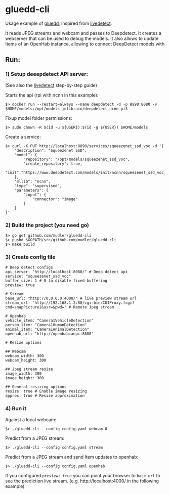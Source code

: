 # gluedd-cli

Usage example of [gluedd](https://github.com/mudler/gluedd/), inspired from [livedetect](https://github.com/jolibrain/livedetect).

It reads JPEG streams and webcam and passes to Deepdetect. It creates a webserver that can be used to debug the models. It also allows to update Items of an OpenHab instance, allowing to connect DeepDetect models with 
## Run:

### 1) Setup deeepdetect API server:

(See also the [livedetect](https://github.com/jolibrain/livedetect/wiki/Step-by-step-for-Raspberry-Pi-3) step-by-step guide)

Starts the api (rpi with ncnn in this example): 

    $> docker run --restart=always --name deepdetect -d -p 8890:8080 -v $HOME/models:/opt/models jolibrain/deepdetect_ncnn_pi3

Fixup model folder permissions:

    $> sudo chown -R $(id -u ${USER}):$(id -g ${USER}) $HOME/models 

Create a service:

    $> curl -X PUT http://localhost:8890/services/squeezenet_ssd_voc -d '{
        "description": "Squeezenet SSD",
        "model": {
            "repository": "/opt/models/squeezenet_ssd_voc",
            "create_repository": true,
            "init":"https://www.deepdetect.com/models/init/ncnn/squeezenet_ssd_voc_ncnn_300x300.tar.gz"
        },
        "mllib": "ncnn",
        "type": "supervised",
        "parameters": {
            "input": {
                "connector": "image"
            }
        }
    }'

### 2) Build the project (you need go)

    $> go get github.com/mudler/gluedd-cli
    $> pushd $GOPATH/src/github.com/mudler/gluedd-cli
    $> make build

### 3) Create config file

    # Deep detect configs
    api_server: "http://localhost:8080/" # Deep detect api
    service: "squeezenet_ssd_voc"
    buffer_size: 1 # 0 to disable fixed-buffering
    preview: true

    # Stream
    base_url: "http://0.0.0.0:4000/" # live preview stream url
    stream_url: "http://192.168.1.2:88/cgi-bin/CGIProxy.fcgi?cmd=snapPicture2&usr=&pwd=" # Remote Jpeg stream

    # Openhab
    vehicle_item: "Camera1VehicleDetection" 
    person_item: "Camera1HumanDetection"
    animal_item: "Camera1AnimalDetection"
    openhab_url: "http://openhabianpi:8080"

    # Resize options

    ## Webcam
    webcam_width: 300
    webcam_height: 300

    ## Jpeg stream resize
    image_width: 300
    image_height: 300

    ## General resizing options
    resize: true # Enable image resizing
    approx: true # Resize approximation

### 4) Run it

Against a local webcam:

    $> ./gluedd-cli --config config.yaml webcam 0

Predict from a JPEG stream:

    $> ./gluedd-cli --config config.yaml stream

Predict from a JPEG stream and send Item updates to openhab:

    $> ./gluedd-cli --config config.yaml openhab

If you configured ```preview: true``` you can point your browser to ```base_url``` to see the prediction live stream. (e.g. http://localhost:4000/ in the following example)